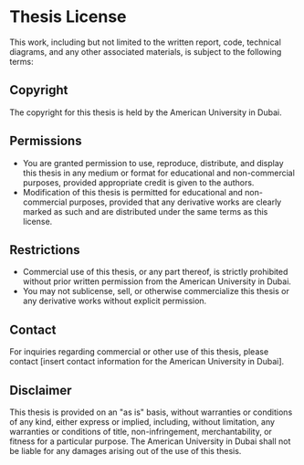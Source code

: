 # Thesis License

This work, including but not limited to the written report, code, technical diagrams, and any other associated materials, is subject to the following terms:

## Copyright

The copyright for this thesis is held by the American University in Dubai.

## Permissions

- You are granted permission to use, reproduce, distribute, and display this thesis in any medium or format for educational and non-commercial purposes, provided appropriate credit is given to the authors.
- Modification of this thesis is permitted for educational and non-commercial purposes, provided that any derivative works are clearly marked as such and are distributed under the same terms as this license.

## Restrictions

- Commercial use of this thesis, or any part thereof, is strictly prohibited without prior written permission from the American University in Dubai.
- You may not sublicense, sell, or otherwise commercialize this thesis or any derivative works without explicit permission.

## Contact

For inquiries regarding commercial or other use of this thesis, please contact [insert contact information for the American University in Dubai].

## Disclaimer

This thesis is provided on an "as is" basis, without warranties or conditions of any kind, either express or implied, including, without limitation, any warranties or conditions of title, non-infringement, merchantability, or fitness for a particular purpose. The American University in Dubai shall not be liable for any damages arising out of the use of this thesis.
